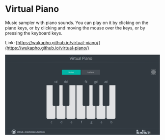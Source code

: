 # Virtual Piano
Music sampler with piano sounds. You can play on it by clicking on the piano keys, or by clicking and moving the mouse over the keys, or by pressing the keyboard keys.

Link: [https://wukapho.github.io/virtual-piano/](https://wukapho.github.io/virtual-piano/)

![Screenshot of Virtual Piano](https://raw.githubusercontent.com/wukapho/virtual-piano/main/virtual-piano-screenshot.png)

